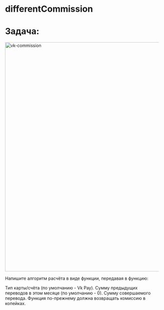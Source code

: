 # differentCommission
# Задача:
<img width="750" alt="vk-commission" src="https://user-images.githubusercontent.com/99971142/172681391-2fb73570-e010-4bc9-8bf7-45ac7cf07d76.png">

Напишите алгоритм расчёта в виде функции, передавая в функцию:

Тип карты/счёта (по умолчанию - Vk Pay).
Сумму предыдущих переводов в этом месяце (по умолчанию - 0).
Сумму совершаемого перевода.
Функция по-прежнему должна возвращать комиссию в копейках.
